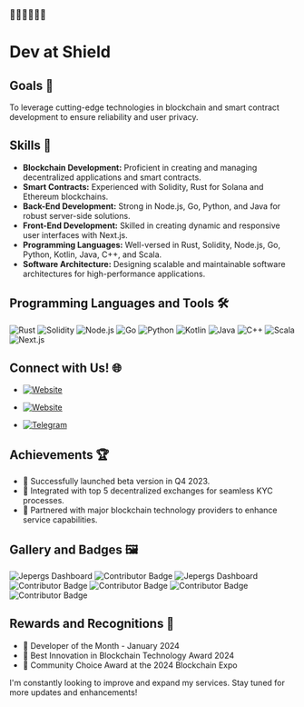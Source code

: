 ###  👋👋👋👋👋👋

<!--
**j3p3rg/j3p3rg** is a ✨ _special_ ✨ repository because its `README.md` (this file) appears on your GitHub profile.

Here are some ideas to get you started:

- 🔭 I’m currently working on ...
- 🌱 I’m currently learning ...
- 👯 I’m looking to collaborate on ...
- 🤔 I’m looking for help with ...
- 💬 Ask me about ...
- 📫 How to reach me: ...
- 😄 Pronouns: ...
- ⚡ Fun fact: ...
-->

# Dev at Shield

## Goals 📘
To leverage cutting-edge technologies in blockchain and smart contract development to ensure reliability and user privacy.

## Skills 🌟
- **Blockchain Development:** Proficient in creating and managing decentralized applications and smart contracts.
- **Smart Contracts:** Experienced with Solidity, Rust for Solana and Ethereum blockchains.
- **Back-End Development:** Strong in Node.js, Go, Python, and Java for robust server-side solutions.
- **Front-End Development:** Skilled in creating dynamic and responsive user interfaces with Next.js.
- **Programming Languages:** Well-versed in Rust, Solidity, Node.js, Go, Python, Kotlin, Java, C++, and Scala.
- **Software Architecture:** Designing scalable and maintainable software architectures for high-performance applications.

## Programming Languages and Tools 🛠️
![Rust](https://img.shields.io/badge/Rust-000000?style=for-the-badge&logo=rust)
![Solidity](https://img.shields.io/badge/Solidity-363636?style=for-the-badge&logo=solidity)
![Node.js](https://img.shields.io/badge/Node.js-43853D?style=for-the-badge&logo=node.js)
![Go](https://img.shields.io/badge/Go-00ADD8?style=for-the-badge&logo=go)
![Python](https://img.shields.io/badge/Python-3776AB?style=for-the-badge&logo=python)
![Kotlin](https://img.shields.io/badge/Kotlin-0095D5?style=for-the-badge&logo=kotlin)
![Java](https://img.shields.io/badge/Java-007396?style=for-the-badge&logo=java)
![C++](https://img.shields.io/badge/C++-00599C?style=for-the-badge&logo=cplusplus)
![Scala](https://img.shields.io/badge/Scala-DC322F?style=for-the-badge&logo=scala)
![Next.js](https://img.shields.io/badge/Next.js-000000?style=for-the-badge&logo=nextdotjs)

## Connect with Us! 🌐
- [![Website](https://img.shields.io/badge/Website-shields.finance-blue?style=flat-square)](https://tradexplace.com)

- [![Website](https://img.shields.io/badge/Website-shields.finance-blue?style=flat-square)](https://shield.com)

- [![Telegram](https://img.shields.io/badge/Telegram-Join%20Chat-blue?style=flat-square&logo=telegram)](https://t.me/j3p3rg)
  



## Achievements 🏆
- 🚀 Successfully launched beta version in Q4 2023.
- 🔐 Integrated with top 5 decentralized exchanges for seamless KYC processes.
- 💼 Partnered with major blockchain technology providers to enhance service capabilities.

## Gallery and Badges 🖼️
![Jepergs Dashboard](https://upload.wikimedia.org/wikipedia/commons/b/b7/Labor_Hero_of_the_Democratic_People%27s_Republic_of_Korea.svg)
![Contributor Badge](https://upload.wikimedia.org/wikipedia/commons/8/87/FIS_bronze_medal.png)
![Jepergs Dashboard](https://upload.wikimedia.org/wikipedia/commons/b/b7/Labor_Hero_of_the_Democratic_People%27s_Republic_of_Korea.svg)
![Contributor Badge](https://upload.wikimedia.org/wikipedia/commons/0/0d/Hero_of_Labour_Russia_medal.svg)
![Contributor Badge](https://upload.wikimedia.org/wikipedia/commons/0/0d/Hero_of_Labour_Russia_medal.svg)
![Contributor Badge](https://upload.wikimedia.org/wikipedia/commons/0/0d/Hero_of_Labour_Russia_medal.svg)
![Contributor Badge](https://upload.wikimedia.org/wikipedia/commons/0/0d/Hero_of_Labour_Russia_medal.svg)

## Rewards and Recognitions 🎁
- 🌟 Developer of the Month - January 2024
- 🏅 Best Innovation in Blockchain Technology Award 2024
- 🎉 Community Choice Award at the 2024 Blockchain Expo

I'm constantly looking to improve and expand my services. Stay tuned for more updates and enhancements!

